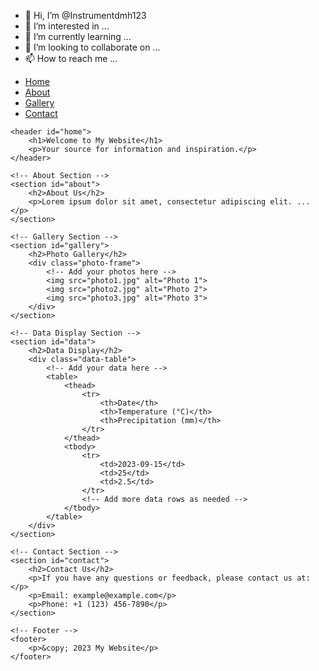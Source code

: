 - 👋 Hi, I’m @Instrumentdmh123
- 👀 I’m interested in ...
- 🌱 I’m currently learning ...
- 💞️ I’m looking to collaborate on ...
- 📫 How to reach me ...

<!---
Instrumentdmh123/Instrumentdmh123 is a ✨ special ✨ repository because its `README.md` (this file) appears on your GitHub profile.
You can click the Preview link to take a look at your changes.
--->

<html lang="en">
<head>
    <meta charset="UTF-8">
    <meta name="viewport" content="width=device-width, initial-scale=1.0">
    <title>Instrument Dmh </title>
    <link rel="stylesheet" href="styles.css">
</head>
<body>
    <!-- Navigation Bar -->
    <nav>
        <ul>
            <li><a href="#home">Home</a></li>
            <li><a href="#about">About</a></li>
            <li><a href="#gallery">Gallery</a></li>
            <li><a href="#contact">Contact</a></li>
        </ul>
    </nav>

  
    <header id="home">
        <h1>Welcome to My Website</h1>
        <p>Your source for information and inspiration.</p>
    </header>

    <!-- About Section -->
    <section id="about">
        <h2>About Us</h2>
        <p>Lorem ipsum dolor sit amet, consectetur adipiscing elit. ...</p>
    </section>

    <!-- Gallery Section -->
    <section id="gallery">
        <h2>Photo Gallery</h2>
        <div class="photo-frame">
            <!-- Add your photos here -->
            <img src="photo1.jpg" alt="Photo 1">
            <img src="photo2.jpg" alt="Photo 2">
            <img src="photo3.jpg" alt="Photo 3">
        </div>
    </section>

    <!-- Data Display Section -->
    <section id="data">
        <h2>Data Display</h2>
        <div class="data-table">
            <!-- Add your data here -->
            <table>
                <thead>
                    <tr>
                        <th>Date</th>
                        <th>Temperature (°C)</th>
                        <th>Precipitation (mm)</th>
                    </tr>
                </thead>
                <tbody>
                    <tr>
                        <td>2023-09-15</td>
                        <td>25</td>
                        <td>2.5</td>
                    </tr>
                    <!-- Add more data rows as needed -->
                </tbody>
            </table>
        </div>
    </section>

    <!-- Contact Section -->
    <section id="contact">
        <h2>Contact Us</h2>
        <p>If you have any questions or feedback, please contact us at:</p>
        <p>Email: example@example.com</p>
        <p>Phone: +1 (123) 456-7890</p>
    </section>

    <!-- Footer -->
    <footer>
        <p>&copy; 2023 My Website</p>
    </footer>
</body>
</html>
